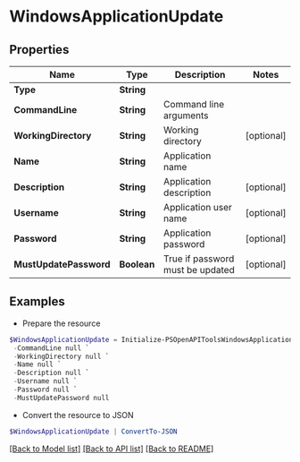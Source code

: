 # WindowsApplicationUpdate
## Properties

Name | Type | Description | Notes
------------ | ------------- | ------------- | -------------
**Type** | **String** |  | 
**CommandLine** | **String** | Command line arguments | 
**WorkingDirectory** | **String** | Working directory | [optional] 
**Name** | **String** | Application name | 
**Description** | **String** | Application description | [optional] 
**Username** | **String** | Application user name | [optional] 
**Password** | **String** | Application password | [optional] 
**MustUpdatePassword** | **Boolean** | True if password must be updated | [optional] 

## Examples

- Prepare the resource
```powershell
$WindowsApplicationUpdate = Initialize-PSOpenAPIToolsWindowsApplicationUpdate  -Type null `
 -CommandLine null `
 -WorkingDirectory null `
 -Name null `
 -Description null `
 -Username null `
 -Password null `
 -MustUpdatePassword null
```

- Convert the resource to JSON
```powershell
$WindowsApplicationUpdate | ConvertTo-JSON
```

[[Back to Model list]](../README.md#documentation-for-models) [[Back to API list]](../README.md#documentation-for-api-endpoints) [[Back to README]](../README.md)

